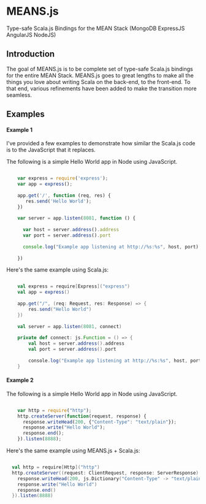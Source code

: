 MEANS.js
=============
Type-safe Scala.js Bindings for the MEAN Stack (MongoDB ExpressJS AngularJS NodeJS)

## Introduction

The goal of MEANS.js is to be complete set of type-safe Scala.js bindings for the entire MEAN Stack. MEANS.js goes to 
great lengths to make all the things you love about writing Scala on the back-end, to the front-end. To that end, various
refinements have been added to make the transition more seamless.

## Examples

#### Example 1

I've provided a few examples to demonstrate how similar the Scala.js code is to the JavaScript
that it replaces.

The following is a simple Hello World app in Node using JavaScript.

```javascript

    var express = require('express');
    var app = express();
    
    app.get('/', function (req, res) {
       res.send('Hello World');
    })
    
    var server = app.listen(8081, function () {
    
      var host = server.address().address
      var port = server.address().port
    
      console.log("Example app listening at http://%s:%s", host, port)
    
    })
```

Here's the same example using Scala.js:

```scala

    val express = require[Express]("express")
    val app = express()
    
    app.get("/", (req: Request, res: Response) => {
        res.send("Hello World")
    })
    
    val server = app.listen(8081, connect)
    
    private def connect: js.Function = () => {
        val host = server.address().address
        val port = server.address().port
        
        console.log("Example app listening at http://%s:%s", host, port)
    }
```

#### Example 2

The following is a simple Hello World app in Node using JavaScript.

```javascript

    var http = require("http");
    http.createServer(function(request, response) {
      response.writeHead(200, {"Content-Type": "text/plain"});
      response.write("Hello World");
      response.end();
    }).listen(8888);
```

Here's the same example using MEANS.js + Scala.js:

```scala

  val http = require[Http]("http")
  http.createServer((request: ClientRequest, response: ServerResponse) => {
    response.writeHead(200, js.Dictionary("Content-Type" -> "text/plain"))
    response.write("Hello World")
    response.end()
  }).listen(8888)

```